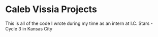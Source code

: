 # Caleb Vissia Projects
This is all of the code I wrote during my time as an intern at I.C. Stars - Cycle 3 in Kansas City